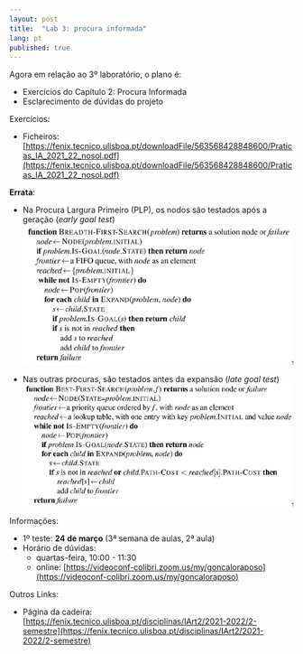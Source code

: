 ```yaml
---
layout: post
title:  "Lab 3: procura informada"
lang: pt
published: true
---
```


Agora em relação ao 3º laboratório, o plano é:
- Exercícios do Capítulo 2: Procura Informada
- Esclarecimento de dúvidas do projeto

Exercícios:
- Ficheiros: [https://fenix.tecnico.ulisboa.pt/downloadFile/563568428848600/Praticas_IA_2021_22_nosol.pdf](https://fenix.tecnico.ulisboa.pt/downloadFile/563568428848600/Praticas_IA_2021_22_nosol.pdf)

**Errata**:
- Na Procura Largura Primeiro (PLP), os nodos são testados após a geração (_early goal test_)
![Breadth-first search algorithm.](/assets/images/breadth_first_search.png)

- Nas outras procuras, são testados antes da expansão (_late goal test_)
![Best-first search algorithm.](/assets/images/best_first_search.png)

Informações:
- 1º teste: **24 de março** (3ª semana de aulas, 2ª aula)
- Horário de dúvidas:
	- quartas-feira, 10:00 - 11:30
	- online: [https://videoconf-colibri.zoom.us/my/goncaloraposo](https://videoconf-colibri.zoom.us/my/goncaloraposo) 

Outros Links:
- Página da cadeira: [https://fenix.tecnico.ulisboa.pt/disciplinas/IArt2/2021-2022/2-semestre](https://fenix.tecnico.ulisboa.pt/disciplinas/IArt2/2021-2022/2-semestre)
